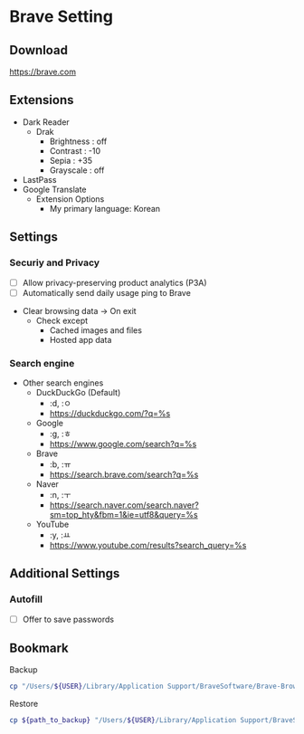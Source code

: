 # Brave Setting

## Download

https://brave.com

## Extensions

- Dark Reader
  - Drak
    - Brightness : off
    - Contrast : -10
    - Sepia : +35
    - Grayscale : off
- LastPass
- Google Translate
  - Extension Options
    - My primary language: Korean

## Settings

### Securiy and Privacy

- [ ] Allow privacy-preserving product analytics (P3A)
- [ ] Automatically send daily usage ping to Brave
- Clear browsing data -> On exit
  - Check except
    - Cached images and files
    - Hosted app data

### Search engine

- Other search engines
  - DuckDuckGo (Default)
    - :d, :ㅇ
    - https://duckduckgo.com/?q=%s
  - Google
    - :g, :ㅎ
    - https://www.google.com/search?q=%s
  - Brave
    - :b, :ㅠ
    - https://search.brave.com/search?q=%s
  - Naver
    - :n, :ㅜ
    - https://search.naver.com/search.naver?sm=top_hty&fbm=1&ie=utf8&query=%s
  - YouTube
    - :y, :ㅛ
    - https://www.youtube.com/results?search_query=%s

## Additional Settings

### Autofill

- [ ] Offer to save passwords
 
## Bookmark

Backup

```sh
cp "/Users/${USER}/Library/Application Support/BraveSoftware/Brave-Browser/Default/Bookmarks" ${path_to_backup}
```
Restore

```sh
cp ${path_to_backup} "/Users/${USER}/Library/Application Support/BraveSoftware/Brave-Browser/Default/Bookmarks"
```

